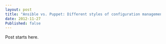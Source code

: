 ```yaml
---
layout: post
title: "Ansible vs. Puppet: Different styles of configuration management"
date: 2012-11-27
Published: false
---
```


Post starts here.
